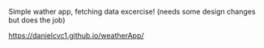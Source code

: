 Simple wather app, fetching data excercise!
(needs some design changes but does the job)


https://danielcvc1.github.io/weatherApp/
